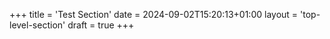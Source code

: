 +++
title = 'Test Section'
date = 2024-09-02T15:20:13+01:00
layout = 'top-level-section'
draft = true
+++
